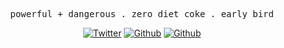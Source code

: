 <p align="center">
  <samp>
    <a style="text-decoration:none;">powerful + dangerous</a> .
    <a style="text-decoration:none;">zero diet coke</a> .
    <a style="text-decoration:none;">early bird</a>
  </samp>
</p>


<p align="center">
  <a href="https://www.hauhau.cn" target="_blank"><img alt="Twitter" src="https://img.shields.io/badge/Blog-%23FF4088.svg?&style=for-the-badge&logo=hugo&logoColor=white"></a>
  <a href="https://github.com/hominsu" target="_blank"><img alt="Github" src="https://img.shields.io/badge/GitHub-%2312100E.svg?&style=for-the-badge&logo=Github&logoColor=white"></a>
  <a href="https://gitee.com/hominsu" target="_blank"><img alt="Github" src="https://img.shields.io/badge/-Gitee-B9031B.svg?&style=for-the-badge&logo=Gitee&logoColor=white"></a>
</p>